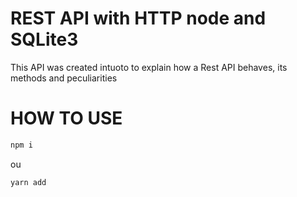 # REST API with HTTP node and SQLite3

This API was created intuoto to explain how a Rest API behaves, its methods and peculiarities

# HOW TO USE

```sh 
npm i
```
ou

```sh 
yarn add
```
